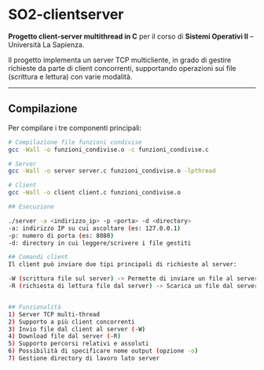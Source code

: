 # SO2-clientserver

**Progetto client-server multithread in C** per il corso di **Sistemi Operativi II** – Università La Sapienza.

Il progetto implementa un server TCP multicliente, in grado di gestire richieste da parte di client concorrenti, supportando operazioni sui file (scrittura e lettura) con varie modalità.

---

## Compilazione

Per compilare i tre componenti principali:

```bash
# Compilazione file funzioni condivise
gcc -Wall -o funzioni_condivise.o -c funzioni_condivise.c

# Server
gcc -Wall -o server server.c funzioni_condivise.o -lpthread

# Client
gcc -Wall -o client client.c funzioni_condivise.o

## Esecuzione

./server -a <indirizzo_ip> -p <porta> -d <directory>
-a: indirizzo IP su cui ascoltare (es: 127.0.0.1)
-p: numero di porta (es: 8080)
-d: directory in cui leggere/scrivere i file gestiti

## Comandi client
Il client può inviare due tipi principali di richieste al server:

-W (scrittura file sul server) -> Permette di inviare un file al server.
-R (richiesta di lettura file dal server) -> Scarica un file dal server.


## Funzionalità
1) Server TCP multi-thread
2) Supporto a più client concorrenti
3) Invio file dal client al server (-W)
4) Download file dal server (-R)
5) Supporto percorsi relativi e assoluti
6) Possibilità di specificare nome output (opzione -o)
7) Gestione directory di lavoro lato server

